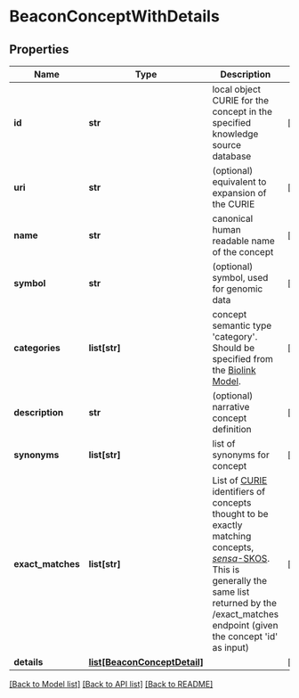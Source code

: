 # BeaconConceptWithDetails

## Properties
Name | Type | Description | Notes
------------ | ------------- | ------------- | -------------
**id** | **str** | local object CURIE for the concept in the specified knowledge source database  | [optional] 
**uri** | **str** | (optional) equivalent to expansion of the CURIE  | [optional] 
**name** | **str** | canonical human readable name of the concept  | [optional] 
**symbol** | **str** | (optional) symbol, used for genomic data  | [optional] 
**categories** | **list[str]** | concept semantic type &#39;category&#39;. Should be specified from the [Biolink Model](https://biolink.github.io/biolink-model).  | [optional] 
**description** | **str** | (optional) narrative concept definition  | [optional] 
**synonyms** | **list[str]** | list of synonyms for concept  | [optional] 
**exact_matches** | **list[str]** | List of [CURIE](https://www.w3.org/TR/curie/)  identifiers of concepts thought to be exactly matching concepts, [*sensa*-SKOS](http://www.w3.org/2004/02/skos/core#exactMatch). This is generally the same list returned by the /exact_matches endpoint (given the concept &#39;id&#39; as input)  | [optional] 
**details** | [**list[BeaconConceptDetail]**](BeaconConceptDetail.md) |  | [optional] 

[[Back to Model list]](../README.md#documentation-for-models) [[Back to API list]](../README.md#documentation-for-api-endpoints) [[Back to README]](../README.md)


